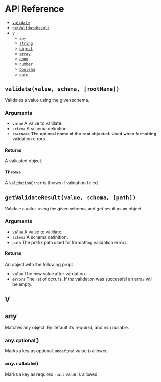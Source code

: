 # API Reference

* [`validate`](docs.md#validate-value-schema-rootname)
* [`getValidateResult`](docs.md#getValidateResult)
* [`V`](docs.md#v)
  * [`any`](docs.md#any)
  * [`string`](docs.md#string)
  * [`object`](docs.md#object)
  * [`array`](docs.md#array)
  * [`enum`](docs.md#enum)
  * [`number`](docs.md#number)
  * [`boolean`](docs.md#boolean)
  * [`date`](docs.md#date)

## `validate(value, schema, [rootName])`

Validates a value using the given schema.

### Arguments

* `value` A value to validate.
* `schema` A schema definition.
* `rootName` The optional name of the root objected. Used when formatting validation errors.

#### Returns

A validated object.

#### Throws

A `ValidationError` is throws if validation failed.


## `getValidateResult(value, schema, [path])`
Validate a value using the given schema, and get result as an object.

### Arguments

* `value` A value to validate.
* `schema` A schema definition.
* `path` The prefix path used for formatting validation errors.

#### Returns

An object with the following props:
* `value` The new value after validation.
* `errors` The list of occurs. If the validation was successful an array will be empty.


## V

## any
Matches any object. By default it's required, and non nullable.

### any.optional()
Marks a key as optional. `undefined` value is allowed.

### any.nullable()
Marks a key as required. `null` value is allowed.


